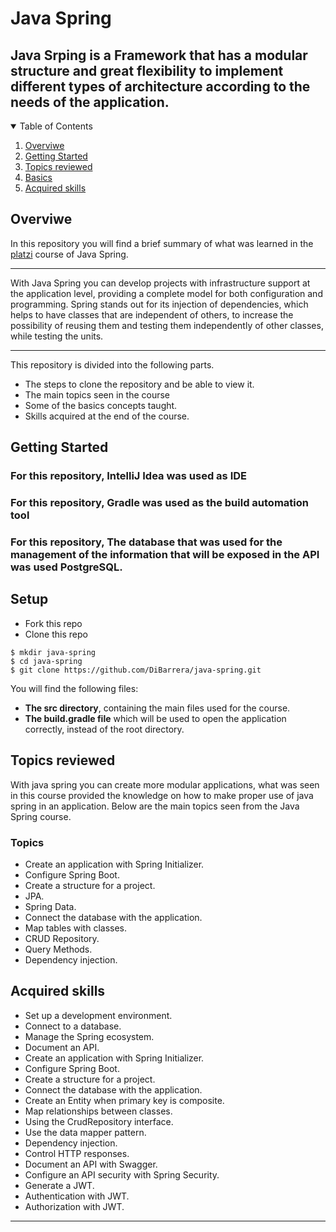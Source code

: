 # Java Spring

## Java Srping is a Framework that has a modular structure and great flexibility to implement different types of architecture according to the needs of the application.



<!-- TABLE OF CONTENTS -->
<details open="open">
  <summary>Table of Contents</summary>
  <ol>
    <li>
      <a href="#Overviwe">Overviwe</a>
    </li>
    <li>
      <a href="#getting-started">Getting Started</a>
    </li>
    <li><a href="#Topics-reviewed">Topics reviewed</a></li>
    <li><a href="#Basics">Basics</a></li>
    <li><a href="#Acquired-skills">Acquired skills</a></li>
  </ol>
</details>



<!-- Overviwe -->
## Overviwe

In this repository you will find a brief summary of what was learned in the [platzi](https://platzi.com/cursos/java-spring/) course of Java Spring.

---------

With Java Spring you can develop projects with infrastructure support at the application level, providing a complete model for both configuration and programming. Spring stands out for its injection of dependencies, which helps to have classes that are independent of others, to increase the possibility of reusing them and testing them independently of other classes, while testing the units.

---------

This repository is divided into the following parts.
* The steps to clone the repository and be able to view it.
* The main topics seen in the course
* Some of the basics concepts taught.
* Skills acquired at the end of the course.



<!-- GETTING STARTED -->
## Getting Started

### For this repository, IntelliJ Idea was used as IDE

### For this repository, Gradle was used as the build automation tool

### For this repository, The database that was used for the management of the information that will be exposed in the API was used PostgreSQL.

## Setup

- Fork this repo
- Clone this repo

```shell
$ mkdir java-spring
$ cd java-spring
$ git clone https://github.com/DiBarrera/java-spring.git
```

You will find the following files:

- **The src directory**, containing the main files used for the course.
- **The build.gradle file** which will be used to open the application correctly, instead of the root directory.



<!-- Topics reviewed -->
## Topics reviewed

With java spring you can create more modular applications, what was seen in this course provided the knowledge on how to make proper use of java spring in an application. Below are the main topics seen from the Java Spring course.

### Topics

- Create an application with Spring Initializer.
- Configure Spring Boot.
- Create a structure for a project.
- JPA.
- Spring Data.
- Connect the database with the application.
- Map tables with classes.
- CRUD Repository.
- Query Methods.
- Dependency injection.



 <!-- Acquired skills -->
## Acquired skills

- Set up a development environment.
- Connect to a database.
- Manage the Spring ecosystem.
- Document an API.
- Create an application with Spring Initializer.
- Configure Spring Boot.
- Create a structure for a project.
- Connect the database with the application.
- Create an Entity when primary key is composite.
- Map relationships between classes.
- Using the CrudRepository interface.
- Use the data mapper pattern.
- Dependency injection.
- Control HTTP responses.
- Document an API with Swagger.
- Configure an API security with Spring Security.
- Generate a JWT.
- Authentication with JWT.
- Authorization with JWT.

---------
